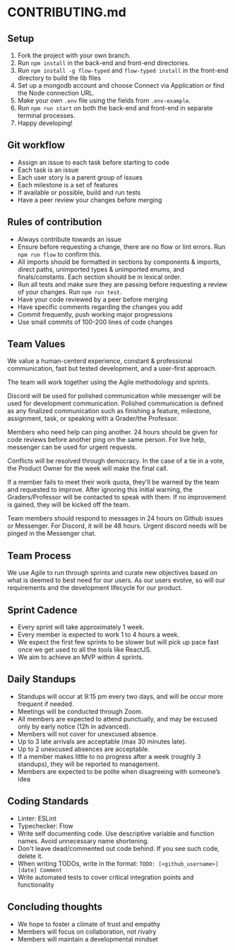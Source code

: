 # CONTRIBUTING.md

## Setup
1. Fork the project with your own branch.
2. Run `npm install` in the back-end and front-end directories.
3. Run `npm install -g flow-typed` and `flow-typed install` in the front-end directory to build the lib files
4. Set up a mongodb account and choose Connect via Application or find the Node connection URL.
5. Make your own `.env` file using the fields from `.env-example`. 
6. Run `npm run start` on both the back-end and front-end in separate terminal processes.
7. Happy developing!

## Git workflow
- Assign an issue to each task before starting to code
- Each task is an issue
- Each user story is a parent group of issues
- Each milestone is a set of features
- If available or possible, build and run tests
- Have a peer review your changes before merging

## Rules of contribution
- Always contribute towards an issue
- Ensure before requesting a change, there are no flow or lint errors. Run `npm run flow` to confirm this.
- All imports should be formatted in sections by components & imports, direct paths, unimported types & unimported enums, and finals/constants. Each section should be in lexical order.
- Run all tests and make sure they are passing before requesting a review of your changes. Run `npm run test`.
- Have your code reviewed by a peer before merging
- Have specific comments regarding the changes you add
- Commit frequently, push working major progressions
- Use small commits of 100-200 lines of code changes

## Team Values 

We value a human-centerd experience, constant & professional communication, fast but tested development, and a user-first approach.

The team will work together using the Agile methodology and sprints.

Discord will be used for polished communication while messenger will be used for development communication. Polished communication is defined as any finalized communication such as finishing a feature, milestone, assignment, task, or speaking with a Grader/the Professor.

Members who need help can ping another. 24 hours should be given for code reviews before another ping on the same person. For live help, messenger can be used for urgent requests.

Conflicts will be resolved through democracy. In the case of a tie in a vote, the Product Owner for the week will make the final call.

If a member fails to meet their work quota, they'll be warned by the team and requested to improve. After ignoring this initial warning, the Graders/Professor will be contacted to speak with them. If no improvement is gained, they will be kicked off the team.

Team members should respond to messages in 24 hours on Github issues or Messenger. For Discord, it will be 48 hours. Urgent discord needs will be pinged in the Messenger chat.

## Team Process
We use Agile to run through sprints and curate new objectives based on what is deemed to best need for our users. As our users evolve, so will our requirements and the development lifecycle for our product.

## Sprint Cadence
- Every sprint will take approximately 1 week.
- Every member is expected to work 1 to 4 hours a week.
- We expect the first few sprints to be slower but will pick up pace fast once we get used to all the tools like ReactJS.
- We aim to achieve an MVP within 4 sprints.

## Daily Standups
- Standups will occur at 9:15 pm every two days, and will be occur more frequent if needed.
- Meetings will be conducted through Zoom.
- All members are expected to attend punctually, and may be excused only by early notice (12h in advanced).
- Members will not cover for unexcused absence.
- Up to 3 late arrivals are acceptable (max 30 minutes late).
- Up to 2 unexcused absences are acceptable.
- If a member makes little to no progress after a week (roughly 3 standups), they will be reported to management.
- Members are expected to be polite when disagreeing with someone’s idea

## Coding Standards
- Linter: ESLint
- Typechecker: Flow
- Write self documenting code. Use descriptive variable and function names. Avoid unnecessary name shortening.
- Don't leave dead/commented out code behind. If you see such code, delete it.
- When writing TODOs, write in the format: `TODO: [<github_username>] [date] Comment`
- Write automated tests to cover critical integration points and functionality 

## Concluding thoughts
- We hope to foster a climate of trust and empathy
- Members will focus on collaboration, not rivalry
- Members will maintain a developmental mindset
